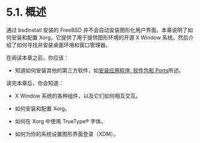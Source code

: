 # 5.1. 概述

通过 bsdinstall 安装的 FreeBSD 并不会自动安装图形化用户界面。本章说明了如何安装和配置 Xorg，它提供了用于提供图形环境的开源 X Window 系统。然后介绍了如何寻找并安装桌面环境和窗口管理器。

在阅读本章之前，你应该：

 - 知道如何安装其他的第三方软件，如[安装应用程序: 软件包和 Ports](https://docs.freebsd.org/en/books/handbook/book/#ports)所述。

读完本章后，你会知道：

 - X Window 系统的各种组件，以及它们如何相互交互。

 - 如何安装和配置 Xorg。

 - 如何在 Xorg 中使用 TrueType® 字体。

 - 如何为你的系统设置图形界面登录（XDM）。
